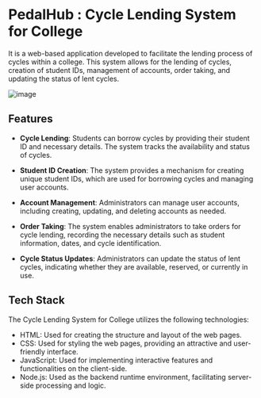 # PedalHub : Cycle Lending System for College

It is a web-based application developed to facilitate the lending process of cycles within a college. This system allows for the lending of cycles, creation of student IDs, management of accounts, order taking, and updating the status of lent cycles.

![image](https://github.com/chandan1971/PedalHub/assets/99180739/4cb1aa09-0f58-4eb0-874b-1cee32515c8e)

## Features

- **Cycle Lending**: Students can borrow cycles by providing their student ID and necessary details. The system tracks the availability and status of cycles.

- **Student ID Creation**: The system provides a mechanism for creating unique student IDs, which are used for borrowing cycles and managing user accounts.

- **Account Management**: Administrators can manage user accounts, including creating, updating, and deleting accounts as needed.

- **Order Taking**: The system enables administrators to take orders for cycle lending, recording the necessary details such as student information, dates, and cycle identification.

- **Cycle Status Updates**: Administrators can update the status of lent cycles, indicating whether they are available, reserved, or currently in use.

## Tech Stack

The Cycle Lending System for College utilizes the following technologies:

- HTML: Used for creating the structure and layout of the web pages.
- CSS: Used for styling the web pages, providing an attractive and user-friendly interface.
- JavaScript: Used for implementing interactive features and functionalities on the client-side.
- Node.js: Used as the backend runtime environment, facilitating server-side processing and logic.

